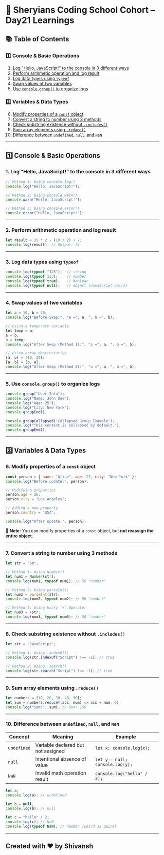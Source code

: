 # 🦁 Sheryians Coding School Cohort – Day21 Learnings


## 📚 Table of Contents

### 1️⃣ Console & Basic Operations

1. [Log "Hello, JavaScript!" to the console in 3 different ways](#1-log-hello-javascript-to-the-console-in-3-different-ways)
2. [Perform arithmetic operation and log result](#2-perform-arithmetic-operation-and-log-result)
3. [Log data types using `typeof`](#3-log-data-types-using-typeof)
4. [Swap values of two variables](#4-swap-values-of-two-variables)
5. [Use `console.group()` to organize logs](#5-use-consolegroup-to-organize-logs)

### 2️⃣ Variables & Data Types

6. [Modify properties of a `const` object](#6-modify-properties-of-a-const-object)
7. [Convert a string to number using 3 methods](#7-convert-a-string-to-number-using-3-methods)
8. [Check substring existence without `.includes()`](#8-check-substring-existence-without-includes)
9. [Sum array elements using `.reduce()`](#9-sum-array-elements-using-reduce)
10. [Difference between `undefined`, `null`, and `NaN`](#10-difference-between-undefined-null-and-nan)

---

## 1️⃣ Console & Basic Operations

### 1. Log "Hello, JavaScript!" to the console in 3 different ways

```js
// Method 1: Using console.log()
console.log("Hello, JavaScript!");

// Method 2: Using console.warn()
console.warn("Hello, JavaScript!");

// Method 3: Using console.error()
console.error("Hello, JavaScript!");
```

---

### 2. Perform arithmetic operation and log result

```js
let result = 35 * 2 - (10 / 2) + 7;
console.log(result); // Output: 74
```

---

### 3. Log data types using `typeof`

```js
console.log(typeof "123");  // string
console.log(typeof 123);    // number
console.log(typeof true);   // boolean
console.log(typeof null);   // object (JavaScript quirk)
```

---

### 4. Swap values of two variables

```js
let a = 10, b = 20;
console.log("Before Swap:", "a =", a, ", b =", b);

// Using a temporary variable
let temp = a;
a = b;
b = temp;
console.log("After Swap (Method 1):", "a =", a, ", b =", b);

// Using array destructuring
[a, b] = [10, 20];
[a, b] = [b, a];
console.log("After Swap (Method 2):", "a =", a, ", b =", b);
```

---

### 5. Use `console.group()` to organize logs

```js
console.group("User Info");
console.log("Name: John Doe");
console.log("Age: 25");
console.log("City: New York");
console.groupEnd();

console.groupCollapsed("Collapsed Group Example");
console.log("This content is collapsed by default.");
console.groupEnd();
```

---

## 2️⃣ Variables & Data Types

### 6. Modify properties of a `const` object

```js
const person = { name: "Alice", age: 25, city: "New York" };
console.log("Before update:", person);

// Modifying properties
person.age = 26;
person.city = "Los Angeles";

// Adding a new property
person.country = "USA";

console.log("After update:", person);
```

🧠 **Note:** You can modify properties of a `const` object, but **not reassign the entire object**.

---

### 7. Convert a string to number using 3 methods

```js
let str = "50";

// Method 1: Using Number()
let num1 = Number(str);
console.log(num1, typeof num1); // 50 "number"

// Method 2: Using parseInt()
let num2 = parseInt(str);
console.log(num2, typeof num2); // 50 "number"

// Method 3: Using Unary `+` Operator
let num3 = +str;
console.log(num3, typeof num3); // 50 "number"
```

---

### 8. Check substring existence without `.includes()`

```js
let str = "JavaScript";

// Method 1: Using .indexOf()
console.log(str.indexOf("Script") !== -1); // true

// Method 2: Using .search()
console.log(str.search("Script") !== -1); // true
```

---

### 9. Sum array elements using `.reduce()`

```js
let numbers = [10, 20, 30, 40, 50];
let sum = numbers.reduce((acc, num) => acc + num, 0);
console.log("Sum:", sum); // Sum: 150
```

---

### 10. Difference between `undefined`, `null`, and `NaN`

| Concept     | Meaning                            | Example                         |
| ----------- | ---------------------------------- | ------------------------------- |
| `undefined` | Variable declared but not assigned | `let x; console.log(x);`        |
| `null`      | Intentional absence of value       | `let y = null; console.log(y);` |
| `NaN`       | Invalid math operation result      | `console.log("hello" / 2);`     |

```js
let a;
console.log(a); // undefined

let b = null;
console.log(b); // null

let c = "hello" / 2;
console.log(c); // NaN
console.log(typeof NaN); // number (weird JS quirk)
```

---

## Created with ❤️ by Shivansh 

